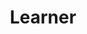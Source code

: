 ---
order: 4
companyName: Sabbatical
title: Learner
duration: March 2022 - Nov 2022
tasks:
  - Started the journey of self-realization
  - Laid the seeds for a compelling philosophy of life
  - Mastered techniques for effective learning
---